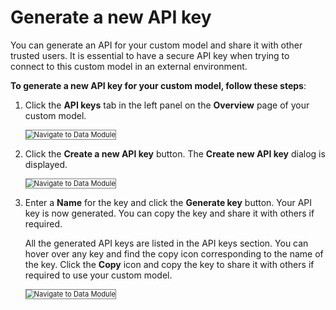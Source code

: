 # Generate a new API key

You can generate an API for your custom model and share it with other trusted users. It is essential to have a secure API key when trying to connect to this custom model in an external environment.  

**To generate a new API key for your custom model, follow these steps**:

1. Click the **API keys** tab in the left panel on the **Overview** page of your custom model.

    <img src="../images/navigate-to-data-module.png" alt="Navigate to Data Module" title="Navigate to Data Module" style="border: 1px solid gray; zoom:80%;">

1. Click the **Create a new API key** button. The **Create new API key** dialog is displayed.

    <img src="../images/navigate-to-data-module.png" alt="Navigate to Data Module" title="Navigate to Data Module" style="border: 1px solid gray; zoom:80%;">

1. Enter a **Name** for the key and click the **Generate key** button. Your API key is now generated. You can copy the key and share it with others if required. 

    All the generated API keys are listed in the API keys section. You can hover over any key and find the copy icon corresponding to the name of the key. Click the **Copy** icon and copy the key to share it with others if required to use your custom model.

    <img src="../images/navigate-to-data-module.png" alt="Navigate to Data Module" title="Navigate to Data Module" style="border: 1px solid gray; zoom:80%;">